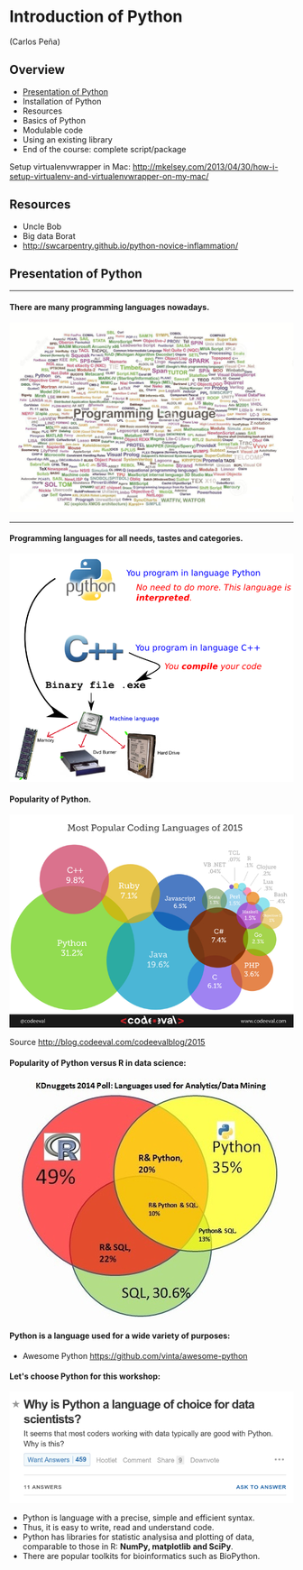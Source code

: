 # Introduction of Python

(Carlos Peña)

## Overview
* [Presentation of Python](#presentation-of-python)
* Installation of Python
* Resources
* Basics of Python
* Modulable code
* Using an existing library
* End of the course: complete script/package


Setup virtualenvwrapper in Mac:
    http://mkelsey.com/2013/04/30/how-i-setup-virtualenv-and-virtualenvwrapper-on-my-mac/
    
## Resources
* Uncle Bob
* Big data Borat
* http://swcarpentry.github.io/python-novice-inflammation/

## Presentation of Python
---
#### There are many programming languages nowadays.

   ![Too many indeed](img/programming_languages.png)

---
#### Programming languages for all needs, tastes and categories.

   ![Compiled versus interpreted languages](img/compiled_vs_interpreted.png)

#### Popularity of Python.

![Python wins](img/popularity_python1.png)
    
Source <http://blog.codeeval.com/codeevalblog/2015>

#### Popularity of Python versus R in data science:

![Programming languages for data science](img/popularity_python2.png)
    
#### Python is a language used for a wide variety of purposes:

* Awesome Python <https://github.com/vinta/awesome-python>

#### Let's choose Python for this workshop:

![Quora](img/choose_python1.png)
    
* Python is language with a precise, simple and efficient syntax.
* Thus, it is easy to write, read and understand code.
* Python has libraries for statistic analysisa and plotting of data,
  comparable to those in R:  **NumPy, matplotlib and SciPy**.
* There are popular toolkits for bioinformatics such as BioPython.

